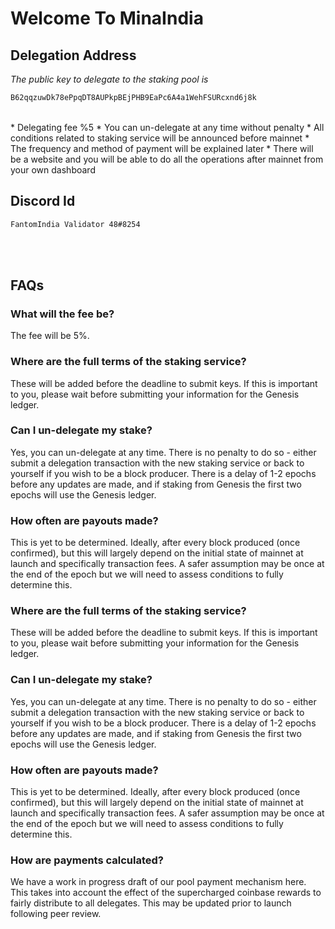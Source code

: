 # Welcome To MinaIndia

## Delegation Address
*The public key to delegate to the staking pool is*  
```diff
B62qqzuwDk78ePpqDT8AUPkpBEjPHB9EaPc6A4a1WehFSURcxnd6j8k
```
<br/>
* Delegating fee %5
* You can un-delegate at any time without penalty
* All conditions related to staking service will be announced before mainnet
* The frequency and method of payment will be explained later
* There will be a website and you will be able to do all the operations after mainnet from your own dashboard

## Discord Id
```diff
FantomIndia Validator 48#8254
```
<br/><br/>


## FAQs
### What will the fee be?
The fee will be 5%.

### Where are the full terms of the staking service?
These will be added before the deadline to submit keys. If this is important to you, please wait before submitting your information for the Genesis ledger.

### Can I un-delegate my stake?
Yes, you can un-delegate at any time. There is no penalty to do so - either submit a delegation transaction with the new staking service or back to yourself if you wish to be a block producer. There is a delay of 1-2 epochs before any updates are made, and if staking from Genesis the first two epochs will use the Genesis ledger.

### How often are payouts made?
This is yet to be determined. Ideally, after every block produced (once confirmed), but this will largely depend on the initial state of mainnet at launch and specifically transaction fees. A safer assumption may be once at the end of the epoch but we will need to assess conditions to fully determine this.

### Where are the full terms of the staking service?
These will be added before the deadline to submit keys. If this is important to you, please wait before submitting your information for the Genesis ledger.

### Can I un-delegate my stake?
Yes, you can un-delegate at any time. There is no penalty to do so - either submit a delegation transaction with the new staking service or back to yourself if you wish to be a block producer. There is a delay of 1-2 epochs before any updates are made, and if staking from Genesis the first two epochs will use the Genesis ledger.

### How often are payouts made?
This is yet to be determined. Ideally, after every block produced (once confirmed), but this will largely depend on the initial state of mainnet at launch and specifically transaction fees. A safer assumption may be once at the end of the epoch but we will need to assess conditions to fully determine this.

### How are payments calculated?
We have a work in progress draft of our pool payment mechanism here. This takes into account the effect of the supercharged coinbase rewards to fairly distribute to all delegates. This may be updated prior to launch following peer review.
